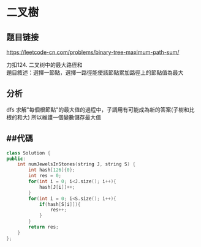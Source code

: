 # 二叉樹

## 题目链接

https://leetcode-cn.com/problems/binary-tree-maximum-path-sum/

力扣124. 二叉树中的最大路径和   
題目敘述：選擇一節點，選擇一路徑能使該節點累加路徑上的節點值為最大   
## 分析
dfs 求解"每個根節點"的最大值的過程中，子調用有可能成為新的答案(子樹和比根的和大)
所以維護一個變數儲存最大值

##代碼
---------------------------------------

```cpp
class Solution {
public:
    int numJewelsInStones(string J, string S) {
        int hash[126]{0};
        int res = 0;
        for(int i = 0; i<J.size(); i++){
            hash[J[i]]++;
        }
        for(int i = 0; i<S.size(); i++){
            if(hash[S[i]]){
                res++;
            }
        }
        return res;
    }
};
```
